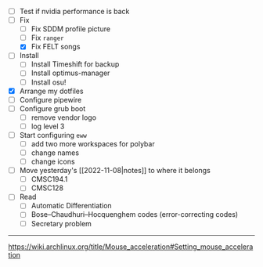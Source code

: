 - [ ] Test if nvidia performance is back
- [ ] Fix
	- [ ] Fix SDDM profile picture
	- [ ] Fix `ranger`
	- [x] Fix FELT songs
- [ ] Install
	- [ ] Install Timeshift for backup
	- [ ] Install optimus-manager
	- [ ] Install osu!
- [x] Arrange my dotfiles
- [ ] Configure pipewire 
- [ ] Configure grub boot
	- [ ] remove vendor logo
	- [ ] log level 3
- [ ] Start configuring `eww`
	- [ ] add two more workspaces for polybar
	- [ ] change names
	- [ ] change icons
- [ ] Move yesterday's [[2022-11-08|notes]] to where it belongs
	- [ ] CMSC194.1
	- [ ] CMSC128
- [ ] Read
	- [ ] Automatic Differentiation
	- [ ] Bose–Chaudhuri–Hocquenghem codes (error-correcting codes)
	- [ ] Secretary problem

---

https://wiki.archlinux.org/title/Mouse_acceleration#Setting_mouse_acceleration